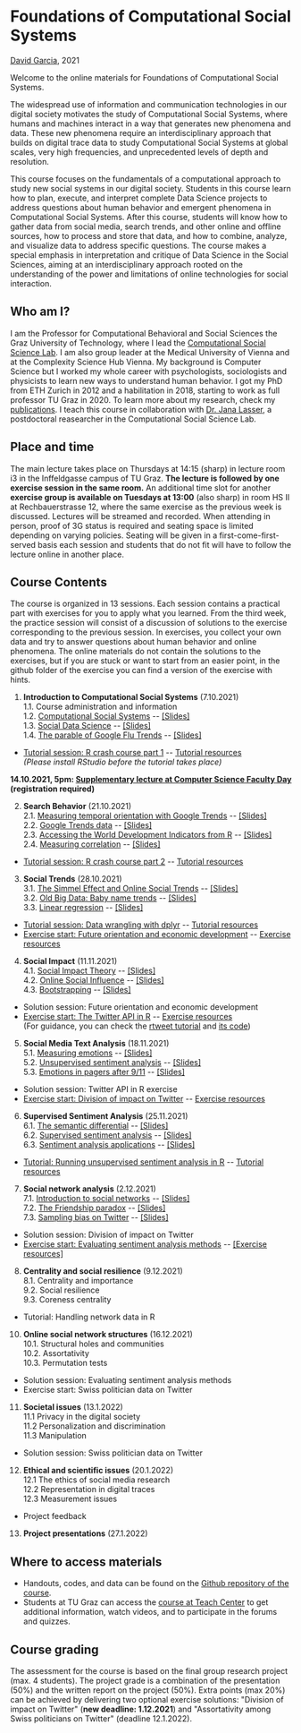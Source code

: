 # Foundations of Computational Social Systems
[David Garcia](http://dgarcia.eu), 2021

Welcome to the online materials for Foundations of Computational Social Systems.

The widespread use of information and communication technologies in our digital society motivates the study of Computational Social Systems, where humans and machines interact in a way that generates new phenomena and data. These new phenomena require an interdisciplinary approach that builds on digital trace data to study Computational Social Systems at global scales, very high frequencies, and unprecedented levels of depth and resolution.

This course focuses on the fundamentals of a computational approach to study new social systems in our digital society. Students in this course learn how to plan, execute, and interpret complete Data Science projects to address questions about human behavior and emergent phenomena in Computational Social Systems. After this course, students will know how to gather data from social media, search trends, and other online and offline sources, how to process and store that data, and how to combine, analyze, and visualize data to address specific questions. The course makes a special emphasis in interpretation and critique of Data Science in the Social Sciences, aiming at an interdisciplinary approach rooted on the understanding of the power and limitations of online technologies for social interaction.

## Who am I?

I am the Professor for Computational Behavioral and Social Sciences the Graz University of Technology, where I lead the [Computational Social Science Lab](http://www.csslab.at). I am also group leader at the Medical University of Vienna and at the Complexity Science Hub Vienna. My background is Computer Science but I worked my whole career with psychologists, sociologists and physicists to learn new ways to understand human behavior. I got my PhD from ETH Zurich in 2012 and a habilitation in 2018, starting to work as full professor TU Graz in 2020. To learn more about my research, check my [publications](https://dgarcia.eu/full-publication-list/). I teach this course in collaboration with [Dr. Jana Lasser](https://janalasser.at/), a postdoctoral reasearcher in the Computational Social Science Lab.

## Place and time

The main lecture takes place on Thursdays at 14:15 (sharp) in lecture room i3 in the Inffeldgasse campus of TU Graz. **The lecture is followed by one exercise session in the same room.** An additional time slot for another **exercise group is available on Tuesdays at 13:00** (also sharp) in room HS II at Rechbauerstrasse 12, where the same exercise as the previous week is discussed. Lectures will be streamed and recorded. When attending in person, proof of 3G status is required and seating space is limited depending on varying policies. Seating will be given in a first-come-first-served basis each session and students that do not fit will have to follow the lecture online in another place.

## Course Contents

The course is organized in 13 sessions. Each session contains a practical part with exercises for you to apply what you learned. From the third week, the practice session will consist of a discussion of solutions to the exercise corresponding to the previous session. In exercises, you collect your own data and try to answer questions about human behavior and online phenomena. The online materials do not contain the solutions to the exercises, but if you are stuck or want to start from an easier point, in the github folder of the exercise you can find a version of the exercise with hints.

1. **Introduction to Computational Social Systems**  (7.10.2021)  
1.1. Course administration and information  
1.2. [Computational Social Systems](https://dgarcia-eu.github.io/FoundationsOfCSS/01_Introduction/011_ComputationalSocialSystems/ComputationalSocialSystems) -- [[Slides]](https://dgarcia-eu.github.io/FoundationsOfCSS/01_Introduction/011_ComputationalSocialSystems/Slides/ComputationalSocialSystems_Slides.html)  
1.3. [Social Data Science](https://dgarcia-eu.github.io/FoundationsOfCSS/01_Introduction/012_SocialDataScience/SocialDataScience) -- [[Slides]](https://dgarcia-eu.github.io/FoundationsOfCSS/01_Introduction/012_SocialDataScience/Slides/Introduction_Slides.html)    
1.4. [The parable of Google Flu Trends](https://dgarcia-eu.github.io/FoundationsOfCSS/01_Introduction/014_GoogleFluTrends/GoogleFluTrends) -- [[Slides]](https://dgarcia-eu.github.io/FoundationsOfCSS/01_Introduction/014_GoogleFluTrends/Slides/GoogleFluTrends_Slides.html)  
- [Tutorial session: R crash course part 1](https://dgarcia-eu.github.io/FoundationsOfCSS/01_Introduction/015_RCrashCourse/RCrashCourse) -- [Tutorial resources](https://downgit.github.io/#/home?url=https://github.com/dgarcia-eu/FoundationsOfCSS/tree/master/01_Introduction/015_RCrashCourse)  
*(Please install RStudio before the tutorial takes place)*

**14.10.2021, 5pm: [Supplementary lecture at Computer Science Faculty Day](https://csbme.tugraz.at/go/facultyday/) (registration required)**

2. **Search Behavior** (21.10.2021)  
2.1. [Measuring temporal orientation with Google Trends](https://dgarcia-eu.github.io/FoundationsOfCSS/02_Search/021_TemporalOrientation/TemporalOrientationGtrends.html) -- [[Slides]](https://dgarcia-eu.github.io/FoundationsOfCSS/02_Search/021_TemporalOrientation/Slides/TemporalOrientationGtrends_Slides.html)     
2.2. [Google Trends data](https://dgarcia-eu.github.io/FoundationsOfCSS/02_Search/022_gtrendsR/gtrendsR.html) -- [[Slides]](https://dgarcia-eu.github.io/FoundationsOfCSS/02_Search/022_gtrendsR/Slides/GTrendsR_Slides.html)    
2.3. [Accessing the World Development Indicators from R](https://dgarcia-eu.github.io/FoundationsOfCSS/02_Search/023_WDI/WDI.html) -- [[Slides]](https://dgarcia-eu.github.io/FoundationsOfCSS/02_Search/023_WDI/Slides/WDI_Slides.html)     
2.4. [Measuring correlation](https://dgarcia-eu.github.io/FoundationsOfCSS/02_Search/024_Correlation/MeasuringCorrelation.html) -- [[Slides]](https://dgarcia-eu.github.io/FoundationsOfCSS/02_Search/024_Correlation/Slides/MeasuringCorrelation_Slides.html)   
- [Tutorial session: R crash course part 2](https://dgarcia-eu.github.io/FoundationsOfCSS/01_Introduction/015_RCrashCourse/RCrashCourse) -- [Tutorial resources](https://downgit.github.io/#/home?url=https://github.com/dgarcia-eu/FoundationsOfCSS/tree/master/01_Introduction/015_RCrashCourse)

3. **Social Trends** (28.10.2021)  
3.1. [The Simmel Effect and Online Social Trends](https://dgarcia-eu.github.io/FoundationsOfCSS/03_SocialTrends/031_SimmelEffect/SimmelEffect.html) -- [[Slides]](https://dgarcia-eu.github.io/FoundationsOfCSS/03_SocialTrends/031_SimmelEffect/Slides/SimmelEffect_Slides.html)  
3.2. [Old Big Data: Baby name trends](https://dgarcia-eu.github.io/FoundationsOfCSS/03_SocialTrends/033_BabyNameTrends/BabyNameTrends.html) -- [[Slides]](https://dgarcia-eu.github.io/FoundationsOfCSS/03_SocialTrends/033_BabyNameTrends/Slides/BabyNameTrends_Slides.html)  
3.3. [Linear regression](https://dgarcia-eu.github.io/FoundationsOfCSS/03_SocialTrends/034_LinearRegression/LinearRegression.html) -- [[Slides]](https://dgarcia-eu.github.io/FoundationsOfCSS/03_SocialTrends/034_LinearRegression/Slides/LinearRegression_Slides.html)  
- [Tutorial session: Data wrangling with dplyr](https://dgarcia-eu.github.io/FoundationsOfCSS/03_SocialTrends/035_dplyrTutorial/dplyr.html) -- [Tutorial resources](https://downgit.github.io/#/home?url=https://github.com/dgarcia-eu/FoundationsOfCSS/tree/master/03_SocialTrends/035_dplyrTutorial)  
- [Exercise start: Future orientation and economic development](https://dgarcia-eu.github.io/FoundationsOfCSS/03_SocialTrends/036_FOIExercise/GDP_FOI.html) -- [Exercise resources](https://downgit.github.io/#/home?url=https://github.com/dgarcia-eu/FoundationsOfCSS/tree/master/03_SocialTrends/036_FOIExercise) 

4. **Social Impact** (11.11.2021)  
4.1. [Social Impact Theory](https://dgarcia-eu.github.io/FoundationsOfCSS/04_SocialImpact/041_SocialImpactTheory/SIT.html) -- [[Slides]](https://dgarcia-eu.github.io/FoundationsOfCSS/04_SocialImpact/041_SocialImpactTheory/Slides/SIT_Slides.html)   
4.2. [Online Social Influence](https://dgarcia-eu.github.io/FoundationsOfCSS/04_SocialImpact/042_OnlineInfluence/OnlineInfluence.html) -- [[Slides]](https://dgarcia-eu.github.io/FoundationsOfCSS/04_SocialImpact/042_OnlineInfluence/Slides/OnlineInfluence_Slides.html)  
4.3. [Bootstrapping](https://dgarcia-eu.github.io/FoundationsOfCSS/04_SocialImpact/043_Bootstrapping/Bootstrapping.html) -- [[Slides]](https://dgarcia-eu.github.io/FoundationsOfCSS/04_SocialImpact/043_Bootstrapping/Slides/Bootstrapping_Slides.html)
- Solution session: Future orientation and economic development
- [Exercise start: The Twitter API in R](https://dgarcia-eu.github.io/FoundationsOfCSS/04_SocialImpact/044_TwitterAPIExercise/TwitterAPI.html) -- [Exercise resources](https://downgit.github.io/#/home?url=https://github.com/dgarcia-eu/FoundationsOfCSS/tree/master/04_SocialImpact/044_TwitterAPIExercise)   
(For guidance, you can check the [rtweet tutorial](https://dgarcia-eu.github.io/FoundationsOfCSS/04_SocialImpact/046_rtweet/rtweet.html) and [its code](https://downgit.github.io/#/home?url=https://github.com/dgarcia-eu/FoundationsOfCSS/tree/master/04_SocialImpact/046_rtweet))

5. **Social Media Text Analysis** (18.11.2021)  
5.1. [Measuring emotions](https://dgarcia-eu.github.io/FoundationsOfCSS/05_TextAnalysis/051_MeasuringEmotions/Emotions.html) -- [[Slides]](https://dgarcia-eu.github.io/FoundationsOfCSS/05_TextAnalysis/051_MeasuringEmotions/Slides/Emotions_Slides.html)  
5.2. [Unsupervised sentiment analysis](https://dgarcia-eu.github.io/FoundationsOfCSS/05_TextAnalysis/052_UnsupervisedSentimentAnalysis/UnsupervisedSentimentAnalysis.html) -- [[Slides]](https://dgarcia-eu.github.io/FoundationsOfCSS/05_TextAnalysis/052_UnsupervisedSentimentAnalysis/Slides/UnsupervisedSentimentAnalysis_Slides.html)    
5.3. [Emotions in pagers after 9/11](https://dgarcia-eu.github.io/FoundationsOfCSS/05_TextAnalysis/053_PagerEmotions/PagerEmotions.html) -- [[Slides]](https://dgarcia-eu.github.io/FoundationsOfCSS/05_TextAnalysis/053_PagerEmotions/Slides/PagerEmotions_Slides.html)    
- Solution session: Twitter API in R exercise
- [Exercise start: Division of impact on Twitter](https://dgarcia-eu.github.io/FoundationsOfCSS/04_SocialImpact/045_SITTwitter/SIT_Twitter.html) -- [Exercise resources](https://downgit.github.io/#/home?url=https://github.com/dgarcia-eu/FoundationsOfCSS/tree/master/04_SocialImpact/045_SITTwitter) 


6. **Supervised Sentiment Analysis** (25.11.2021)  
6.1. [The semantic differential](https://dgarcia-eu.github.io/FoundationsOfCSS/06_SentimentAnalysis/061_SemanticDifferential/SemanticDifferential.html) -- [[Slides]](https://dgarcia-eu.github.io/FoundationsOfCSS/06_SentimentAnalysis/061_SemanticDifferential/Slides/SemanticDifferential_Slides.html)  
6.2. [Supervised sentiment analysis](https://dgarcia-eu.github.io/FoundationsOfCSS/06_SentimentAnalysis/062_SupervisedSentimentAnalysis/SupervisedSentimentAnalysis.html) -- [[Slides]](https://dgarcia-eu.github.io/FoundationsOfCSS/06_SentimentAnalysis/062_SupervisedSentimentAnalysis/Slides/SupervisedSentimentAnalysis_Slides.html)  
6.3. [Sentiment analysis applications](https://dgarcia-eu.github.io/FoundationsOfCSS/06_SentimentAnalysis/063_SentimentAnalysisApplications/Slides/SentimentApplications_Slides.html) -- [[Slides]](https://dgarcia-eu.github.io/FoundationsOfCSS/06_SentimentAnalysis/063_SentimentAnalysisApplications/Slides/SentimentApplications_Slides.html)  
- [Tutorial: Running unsupervised sentiment analysis in R](https://dgarcia-eu.github.io/FoundationsOfCSS/06_SentimentAnalysis/064_UnsupervisedToolsR/UnsupervisedToolsR.html) -- [Tutorial resources](https://downgit.github.io/#/home?url=https://github.com/dgarcia-eu/FoundationsOfCSS/tree/master/06_SentimentAnalysis/064_UnsupervisedToolsR)

7. **Social network analysis** (2.12.2021)  
7.1. [Introduction to social networks](https://dgarcia-eu.github.io/FoundationsOfCSS/07_SNA/071_SNAIntro/SNAIntro.html) -- [[Slides]](https://dgarcia-eu.github.io/FoundationsOfCSS/07_SNA/071_SNAIntro/Slides/SNAIntro_Slides.html)  
7.2. [The Friendship paradox](https://dgarcia-eu.github.io/FoundationsOfCSS/07_SNA/072_FriendshipParadox/FriendshipParadox.html) -- [[Slides]](https://dgarcia-eu.github.io/FoundationsOfCSS/07_SNA/072_FriendshipParadox/Slides/FriendshipParadox_Slides.html)    
7.3. [Sampling bias on Twitter](https://dgarcia-eu.github.io/FoundationsOfCSS//07_SNA/073_TwitterOpinions/TwitterOpinions.html) -- [[Slides]](https://dgarcia-eu.github.io/FoundationsOfCSS/07_SNA/073_TwitterOpinions/Slides/TwitterOpinions_Slides.html)    
- Solution session:  Division of impact on Twitter
- [Exercise start: Evaluating sentiment analysis methods](https://dgarcia-eu.github.io/FoundationsOfCSS/06_SentimentAnalysis/065_SentimentEvaluation/SentimentEvaluation.html) -- [[Exercise resources]](https://downgit.github.io/#/home?url=https://github.com/dgarcia-eu/FoundationsOfCSS/tree/master/06_SentimentAnalysis/065_SentimentEvaluation)  

8. **Centrality and social resilience** (9.12.2021)  
8.1. Centrality and importance  
9.2. Social resilience  
9.3. Coreness centrality  
- Tutorial: Handling network data in R

10. **Online social network structures** (16.12.2021)  
10.1. Structural holes and communities  
10.2. Assortativity  
10.3. Permutation tests   
- Solution session: Evaluating sentiment analysis methods
- Exercise start: Swiss politician data on Twitter  

11. **Societal issues**  (13.1.2022)  
11.1 Privacy in the digital society  
11.2 Personalization and discrimination  
11.3 Manipulation  
- Solution session: Swiss politician data on Twitter  

12. **Ethical and scientific issues** (20.1.2022)  
12.1 The ethics of social media research  
12.2 Representation in digital traces  
12.3 Measurement issues  
- Project feedback

13. **Project presentations** (27.1.2022)  


## Where to access materials

- Handouts, codes, and data can be found on the [Github repository of the course](https://github.com/dgarcia-eu/FoundationsOfCSS).
- Students at TU Graz can access the [course at Teach Center](https://tc.tugraz.at/main/course/view.php?id=4072) to get additional information, watch videos, and to participate in the forums and quizzes.

## Course grading

The assessment for the course is based on the final group research project (max. 4 students). The project grade is a combination of the presentation (50%) and the written report on the project (50%). Extra points (max 20%)  can be achieved by delivering two optional exercise solutions: "Division of impact on Twitter" (**new deadline: 1.12.2021**) and "Assortativity among Swiss politicians on Twitter" (deadline 12.1.2022).